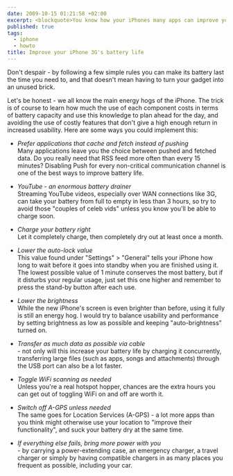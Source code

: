 ```yaml
---
date: 2009-10-15 01:21:58 +02:00
excerpt: <blockquote>You know how your iPhones many apps can improve your productivity tremendously, but have also learned that its not-so-fantastic battery life increases your stress level at the same time?</blockquote>
published: true
tags:
  - iphone
  - howto
title: Improve your iPhone 3G's battery life
---
```

Don't despair - by following a few simple rules you can make its battery last the time you need to, and that doesn't mean having to turn your gadget into an unused brick.

Let's be honest - we all know the main energy hogs of the iPhone. The trick is of course to learn how much the use of each component costs in terms of battery capacity and use this knowledge to plan ahead for the day, and avoiding the use of costly features that don't give a high enough return in increased usability. Here are some ways you could implement this:

*   _Prefer applications that cache and fetch instead of pushing_  
    Many applications leave you the choice between pushed and fetched data. Do you really need that RSS feed more often than every 15 minutes? Disabling Push for every non-critical communication channel is one of the best ways to improve battery life.  

*   _YouTube - an enormous battery drainer_  
    Streaming YouTube videos, especially over WAN connections like 3G, can take your battery from full to empty in less than 3 hours, so try to avoid those "couples of celeb vids" unless you know you'll be able to charge soon.  

*   _Charge your battery right_  
    Let it completely charge, then completely dry out at least once a month.  

*   _Lower the auto-lock value_  
    This value found under "Settings" > "General" tells your iPhone how long to wait before it goes into standby when you are finished using it. The lowest possible value of 1 minute conserves the most battery, but if it disturbs your regular usage, just set this one higher and remember to press the stand-by button after each use.  

*   _Lower the brightness_  
    While the new iPhone's screen is even brighter than before, using it fully is still an energy hog. I would try to balance usability and performance by setting brightness as low as possible and keeping "auto-brightness" turned on.  

*   _Transfer as much data as possible via cable_  
    \- not only will this increase your battery life by charging it concurrently, transferring large files (such as apps, songs and attachments) through the USB port can also be a lot faster.

*   _Toggle WiFi scanning as needed_  
    Unless you're a real hotspot hopper, chances are the extra hours you can get out of toggling WiFi on and off are worth it.  

*   _Switch off A-GPS unless needed_  
    The same goes for Location Services (A-GPS) - a lot more apps than you think might otherwise use your location to "improve their functionality", and suck your battery dry at the same time.  

*   _If everything else fails, bring more power with you_  
    \- by carrying a power-extending case, an emergency charger, a travel charger or simply by having compatible chargers in as many places you frequent as possible, including your car.
